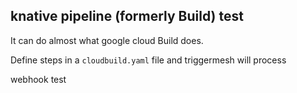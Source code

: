 ## knative pipeline (formerly Build) test

It can do almost what google cloud Build does.

Define steps in a `cloudbuild.yaml` file and triggermesh will process

webhook test
